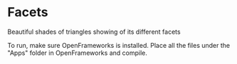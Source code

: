 # Facets

Beautiful shades of triangles showing of its different facets

To run, make sure OpenFrameworks is installed. Place all the files under the "Apps" folder in OpenFrameworks and compile.

